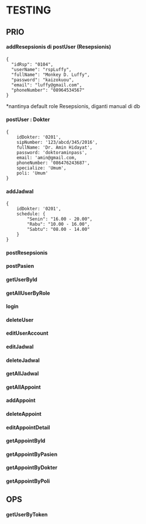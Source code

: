﻿# TESTING

## PRIO

#### addResepsionis di postUser (Resepsionis)
```
{
  "idRsp": "0104",
  "userName": "rspLuffy",
  "fullName": "Monkey D. Luffy",
  "password": "kaizokuou",
  "email": "luffy@gmail.com",
  "phoneNumber": "08964534567"
}
```
*nantinya default role Resepsionis, diganti manual di db

#### postUser : Dokter
```
{
    idDokter: '0201',
    sipNumber: '123/abcd/345/2016',
    fullName: 'Dr. Amin Hidayat',
    password: 'doktoraminpass',
    email: 'amin@gmail.com,
    phoneNumber: '086476243687',
    specialize: 'Umum',
    poli: 'Umum'
}
```
        
#### addJadwal
```
{
    idDokter: '0201',
    schedule: {
        "Senin": "16.00 - 20.00",
        "Rabu": "10.00 - 16.00",
        "Sabtu": "08.00 - 14.00"
    }
}
```

#### postResepsionis
#### postPasien
#### getUserById
#### getAllUserByRole
#### login
#### deleteUser
#### editUserAccount
#### editJadwal
#### deleteJadwal
#### getAllJadwal
#### getAllAppoint
#### addAppoint
#### deleteAppoint
#### editAppointDetail
#### getAppointById
#### getAppointByPasien
#### getAppointByDokter
#### getAppointByPoli

## OPS

#### getUserByToken
